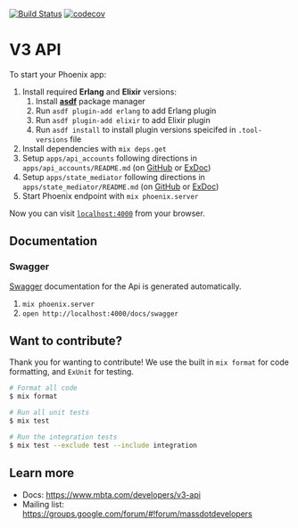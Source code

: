 [![Build Status](https://semaphoreci.com/api/v1/mbta/api/branches/master/shields_badge.svg)](https://semaphoreci.com/mbta/api) [![codecov](https://codecov.io/gh/mbta/api/branch/master/graph/badge.svg?token=Ubzk57i0ia)](https://codecov.io/gh/mbta/api)


# V3 API

To start your Phoenix app:

  1. Install required **Erlang** and **Elixir** versions:
     1. Install [**asdf**](https://github.com/asdf-vm/asdf) package manager
     2. Run `asdf plugin-add erlang` to add Erlang plugin
     3. Run `asdf plugin-add elixir` to add Elixir plugin
     4. Run `asdf install` to install plugin versions speicifed in `.tool-versions` file
  2. Install dependencies with `mix deps.get`
  3. Setup `apps/api_accounts` following directions in `apps/api_accounts/README.md` (on [GitHub](apps/api_accounts/README.md#setting-up-dynamodb-local) or [ExDoc](api_accounts-readme.html#setting-up-dynamodb-local))
  4. Setup `apps/state_mediator` following directions in `apps/state_mediator/README.md` (on [GitHub](apps/state_mediator/README.md#installation) or [ExDoc](state_mediator-readme.html#installation))
  5. Start Phoenix endpoint with `mix phoenix.server`

Now you can visit [`localhost:4000`](http://localhost:4000) from your browser.

## Documentation

### Swagger

[Swagger](https://swagger.io/docs/) documentation for the Api is generated automatically.

1. `mix phoenix.server`
2. `open http://localhost:4000/docs/swagger`

## Want to contribute?

Thank you for wanting to contribute! We use the built in `mix format` for code formatting, and `ExUnit` for testing.

```sh
# Format all code
$ mix format

# Run all unit tests
$ mix test

# Run the integration tests
$ mix test --exclude test --include integration
```

## Learn more

  * Docs: https://www.mbta.com/developers/v3-api
  * Mailing list: https://groups.google.com/forum/#!forum/massdotdevelopers
